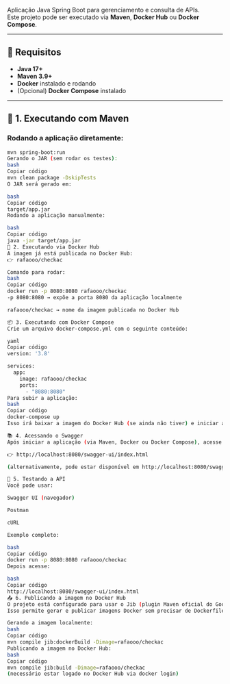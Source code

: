 Aplicação Java Spring Boot para gerenciamento e consulta de APIs.  
Este projeto pode ser executado via **Maven**, **Docker Hub** ou **Docker Compose**.

---

## 🔧 Requisitos

- **Java 17+**
- **Maven 3.9+**
- **Docker** instalado e rodando
- (Opcional) **Docker Compose** instalado

---

## 🚀 1. Executando com Maven

### Rodando a aplicação diretamente:
```bash
mvn spring-boot:run
Gerando o JAR (sem rodar os testes):
bash
Copiar código
mvn clean package -DskipTests
O JAR será gerado em:

bash
Copiar código
target/app.jar
Rodando a aplicação manualmente:

bash
Copiar código
java -jar target/app.jar
🚀 2. Executando via Docker Hub
A imagem já está publicada no Docker Hub:
👉 rafaooo/checkac

Comando para rodar:
bash
Copiar código
docker run -p 8080:8080 rafaooo/checkac
-p 8080:8080 → expõe a porta 8080 da aplicação localmente

rafaooo/checkac → nome da imagem publicada no Docker Hub

📦 3. Executando com Docker Compose
Crie um arquivo docker-compose.yml com o seguinte conteúdo:

yaml
Copiar código
version: '3.8'

services:
  app:
    image: rafaooo/checkac
    ports:
      - "8080:8080"
Para subir a aplicação:
bash
Copiar código
docker-compose up
Isso irá baixar a imagem do Docker Hub (se ainda não tiver) e iniciar a aplicação.

📚 4. Acessando o Swagger
Após iniciar a aplicação (via Maven, Docker ou Docker Compose), acesse no navegador:

👉 http://localhost:8080/swagger-ui/index.html

(alternativamente, pode estar disponível em http://localhost:8080/swagger-ui.html, dependendo da configuração)

🧪 5. Testando a API
Você pode usar:

Swagger UI (navegador)

Postman

cURL

Exemplo completo:

bash
Copiar código
docker run -p 8080:8080 rafaooo/checkac
Depois acesse:

bash
Copiar código
http://localhost:8080/swagger-ui/index.html
📤 6. Publicando a imagem no Docker Hub
O projeto está configurado para usar o Jib (plugin Maven oficial do Google).
Isso permite gerar e publicar imagens Docker sem precisar de Dockerfile.

Gerando a imagem localmente:
bash
Copiar código
mvn compile jib:dockerBuild -Dimage=rafaooo/checkac
Publicando a imagem no Docker Hub:
bash
Copiar código
mvn compile jib:build -Dimage=rafaooo/checkac
(necessário estar logado no Docker Hub via docker login)
